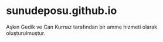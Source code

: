 sunudeposu.github.io
====================

Aşkın Gedik ve Can Kurnaz tarafından bir amme hizmeti olarak oluşturulmuştur.
